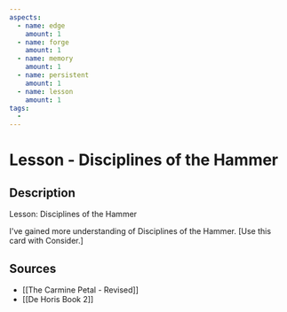 ```yaml
---
aspects: 
  - name: edge
    amount: 1
  - name: forge
    amount: 1
  - name: memory
    amount: 1
  - name: persistent
    amount: 1
  - name: lesson
    amount: 1
tags:
  - 
---
```


# Lesson - Disciplines of the Hammer

## Description
Lesson: Disciplines of the Hammer

I've gained more understanding of Disciplines of the Hammer. [Use this card with Consider.]
## Sources
- [[The Carmine Petal - Revised]]
- [[De Horis Book 2]]